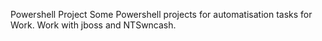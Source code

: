 Powershell Project
Some Powershell projects for automatisation tasks for Work.
Work with jboss and NTSwncash.